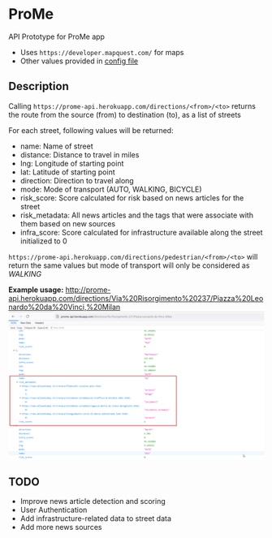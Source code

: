 # ProMe

API Prototype for ProMe app
- Uses `https://developer.mapquest.com/` for maps
- Other values provided in [config file](config.py)

## Description

Calling `https://prome-api.herokuapp.com/directions/<from>/<to>` returns the route from the source (from) to destination (to), as a list of streets

For each street, following values will be returned:
- name: Name of street
- distance: Distance to travel in miles
- lng: Longitude of starting point
- lat: Latitude of starting point
- direction: Direction to travel along
- mode: Mode of transport (AUTO, WALKING, BICYCLE)
- risk_score: Score calculated for risk based on news articles for the street
- risk_metadata: All news articles and the tags that were associate with them based on new sources
- infra_score: Score calculated for infrastructure available along the street initialized to 0


`https://prome-api.herokuapp.com/directions/pedestrian/<from>/<to>` will return the same values but mode of transport will only be considered as *WALKING*

**Example usage:** http://prome-api.herokuapp.com/directions/Via%20Risorgimento%20237/Piazza%20Leonardo%20da%20Vinci,%20Milan
![sample](examples/images/sample.png)

## TODO
- Improve news article detection and scoring
- User Authentication
- Add infrastructure-related data to street data
- Add more news sources